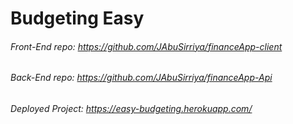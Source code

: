 # Budgeting Easy


###### Front-End repo: https://github.com/JAbuSirriya/financeApp-client

###### Back-End repo: https://github.com/JAbuSirriya/financeApp-Api

###### Deployed Project: https://easy-budgeting.herokuapp.com/

